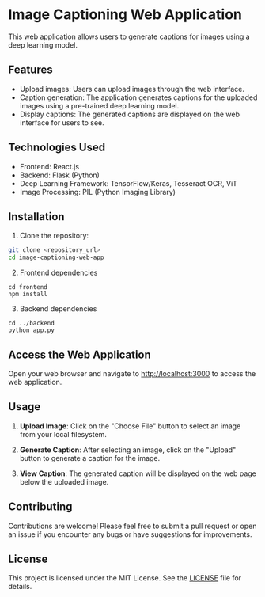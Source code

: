 # Image Captioning Web Application

This web application allows users to generate captions for images using a deep learning model.

## Features

- Upload images: Users can upload images through the web interface.
- Caption generation: The application generates captions for the uploaded images using a pre-trained deep learning model.
- Display captions: The generated captions are displayed on the web interface for users to see.

## Technologies Used

- Frontend: React.js
- Backend: Flask (Python)
- Deep Learning Framework: TensorFlow/Keras, Tesseract OCR, ViT
- Image Processing: PIL (Python Imaging Library)

## Installation

1. Clone the repository:

```bash
git clone <repository_url>
cd image-captioning-web-app
```
2. Frontend dependencies
```
cd frontend
npm install
```
3. Backend dependencies
```
cd ../backend
python app.py
```
## Access the Web Application

Open your web browser and navigate to [http://localhost:3000](http://localhost:3000) to access the web application.

## Usage

1. **Upload Image**: Click on the "Choose File" button to select an image from your local filesystem.

2. **Generate Caption**: After selecting an image, click on the "Upload" button to generate a caption for the image.

3. **View Caption**: The generated caption will be displayed on the web page below the uploaded image.

## Contributing

Contributions are welcome! Please feel free to submit a pull request or open an issue if you encounter any bugs or have suggestions for improvements.

## License

This project is licensed under the MIT License. See the [LICENSE](LICENSE) file for details.

